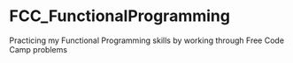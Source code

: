 # FCC_FunctionalProgramming
Practicing my Functional Programming skills by working through Free Code Camp problems
